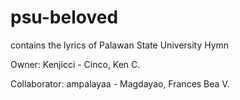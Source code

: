 # psu-beloved
contains the lyrics of Palawan State University Hymn

Owner:
Kenjicci - Cinco, Ken C.


Collaborator:
ampalayaa - Magdayao, Frances Bea V.
